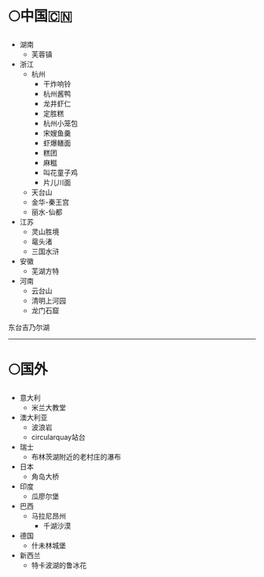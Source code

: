 # 🌕中国🇨🇳
- 湖南
	- 芙蓉镇
- 浙江
	- 杭州
		- 干炸响铃
		- 杭州酱鸭
		- 龙井虾仁
		- 定胜糕
		- 杭州小笼包
		- 宋嫂鱼羹
		- 虾爆鳝面
		- 糕团
		- 麻糍
		- 叫花童子鸡
		- 片儿川面
	- 天台山
	- 金华-秦王宫
	- 丽水-仙都
- 江苏
	- 灵山胜境
	- 鼋头渚
	- 三国水浒
- 安徽
	- 芜湖方特
- 河南
	- 云台山
	- 清明上河园
	- 龙门石窟

东台吉乃尔湖



---
# 🌕国外

- 意大利
	- 米兰大教堂
- 澳大利亚
	- 波浪岩
	- circularquay站台
- 瑞士
	- 布林茨湖附近的老村庄的瀑布
- 日本
	- 角岛大桥
- 印度
	- 瓜廖尔堡
- 巴西
	- 马拉尼昂州
		- 千湖沙漠
- 德国
	- 什未林城堡
- 新西兰
	- 特卡波湖的鲁冰花

